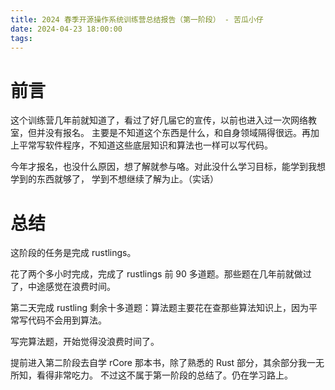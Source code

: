 ```yaml
---
title: 2024 春季开源操作系统训练营总结报告（第一阶段） - 苦瓜小仔
date: 2024-04-23 18:00:00
tags:
---
```


# 前言

这个训练营几年前就知道了，看过了好几届它的宣传，以前也进入过一次网络教室，但并没有报名。
主要是不知道这个东西是什么，和自身领域隔得很远。再加上平常写软件程序，不知道这些底层知识和算法也一样可以写代码。

今年才报名，也没什么原因，想了解就参与咯。对此没什么学习目标，能学到我想学到的东西就够了，
学到不想继续了解为止。（实话）

# 总结

这阶段的任务是完成 rustlings。

花了两个多小时完成，完成了 rustlings 前 90 多道题。那些题在几年前就做过了，中途感觉在浪费时间。

第二天完成 rustling 剩余十多道题：算法题主要花在查那些算法知识上，因为平常写代码不会用到算法。

写完算法题，开始觉得没浪费时间了。

提前进入第二阶段去自学 rCore 那本书，除了熟悉的 Rust 部分，其余部分我一无所知，看得非常吃力。
不过这不属于第一阶段的总结了。仍在学习路上。
